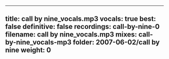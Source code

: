 
---
title: call by nine_vocals.mp3
vocals: true
best: false
definitive: false
recordings: call-by-nine-0
filename: call by nine_vocals.mp3
mixes: call-by-nine_vocals-mp3
folder: 2007-06-02/call by nine
weight: 0
---
